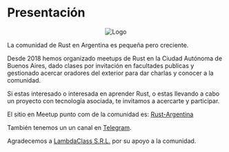 # Presentación

<center>
	<img alt="Logo" src="https://raw.githubusercontent.com/RustArgentina/RustArgentina.github.io/development/src/img/logo.jpeg"/>
</center>

La comunidad de Rust en Argentina es pequeña pero creciente.

Desde 2018 hemos organizado meetups de Rust en la Ciudad Autónoma de Buenos Aires, dado clases por invitación en facultades publicas y gestionado acercar oradores del exterior para dar charlas y conocer a la comunidad.

Si estas interesado o interesada en aprender Rust, o estas llevando a cabo un proyecto con tecnología asociada, te invitamos a acercarte y participar.

El sitio en Meetup punto com de la comunidad es: [Rust-Argentina](https://www.meetup.com/Rust-Argentina/)

También tenemos un  un canal en [Telegram](https://t.me/joinchat/CJDlkxDxMmQSVkY-UrEpjg).

Agradecemos a [LambdaClass S.R.L.](https://lambdaclass.com/) por su apoyo a la comunidad.